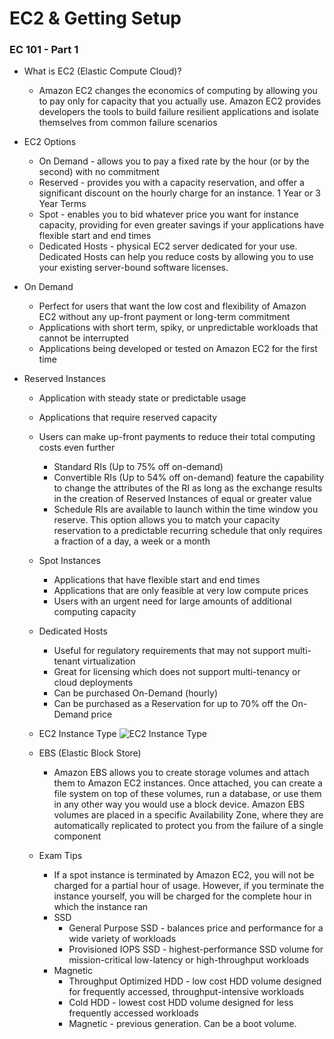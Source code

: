 # EC2 & Getting Setup

### EC 101 - Part 1
- What is EC2 (Elastic Compute Cloud)?
  - Amazon EC2 changes the economics of computing by allowing you to pay only for capacity that you actually use. Amazon EC2 provides developers the tools to build failure resilient applications and isolate themselves from common failure scenarios

- EC2 Options
  - On Demand - allows you to pay a fixed rate by the hour (or by the second) with no commitment
  - Reserved - provides you with a capacity reservation, and offer a significant discount on the hourly charge for an instance. 1 Year or 3 Year Terms
  - Spot - enables you to bid whatever price you want for instance capacity, providing for even greater savings if your applications have flexible start and end times
  - Dedicated Hosts - physical EC2 server dedicated for your use. Dedicated Hosts can help you reduce costs by allowing you to use your existing server-bound software licenses.

- On Demand
  - Perfect for users that want the low cost and flexibility of Amazon EC2 without any up-front payment or long-term commitment
  - Applications with short term, spiky, or unpredictable workloads that cannot be interrupted
  - Applications being developed or tested on Amazon EC2 for the first time

- Reserved Instances
  - Application with steady state or predictable usage
  - Applications that require reserved capacity
  - Users can make up-front payments to reduce their total computing costs even further
    - Standard RIs (Up to 75% off on-demand)
    - Convertible RIs (Up to 54% off on-demand) feature the capability to change the attributes of the RI as long as the exchange results in the creation of Reserved Instances of equal or greater value
    - Schedule RIs are available to launch within the time window you reserve. This option allows you to match your capacity  reservation to a predictable recurring schedule that only requires a fraction of a day, a week or a month

  - Spot Instances
    - Applications that have flexible start and end times
    - Applications that are only feasible at very low compute prices
    - Users with an urgent need for large amounts of additional computing capacity

  - Dedicated Hosts
    - Useful for regulatory requirements that may not support multi-tenant virtualization
    - Great for licensing which does not support multi-tenancy or cloud deployments
    - Can be purchased On-Demand (hourly)
    - Can be purchased as a Reservation for up to 70% off the On-Demand price

  - EC2 Instance Type
  ![EC2 Instance Type](http://scriptcrunch.com/wp-content/uploads/2016/08/instance-deatils_mini.jpg)

  - EBS (Elastic Block Store)
    - Amazon EBS allows you to create storage volumes and attach them to Amazon EC2 instances. Once attached, you can create a file system on top of these volumes, run a database, or use them in any other way you would use a block device. Amazon EBS volumes are placed in a specific Availability Zone, where they are automatically replicated to protect you from the failure of a single component

  - Exam Tips
    - If a spot instance is terminated by Amazon EC2, you will not be charged for a partial hour of usage. However, if you terminate the instance yourself, you will be charged for the complete hour in which the instance ran
    - SSD
      - General Purpose SSD - balances price and performance for a wide variety of workloads
      - Provisioned IOPS SSD - highest-performance SSD volume for mission-critical low-latency or high-throughput workloads
    - Magnetic
      - Throughput Optimized HDD - low cost HDD volume designed for frequently accessed, throughput-intensive workloads
      - Cold HDD - lowest cost HDD volume designed for less frequently accessed workloads
      - Magnetic - previous generation. Can be a boot volume.
